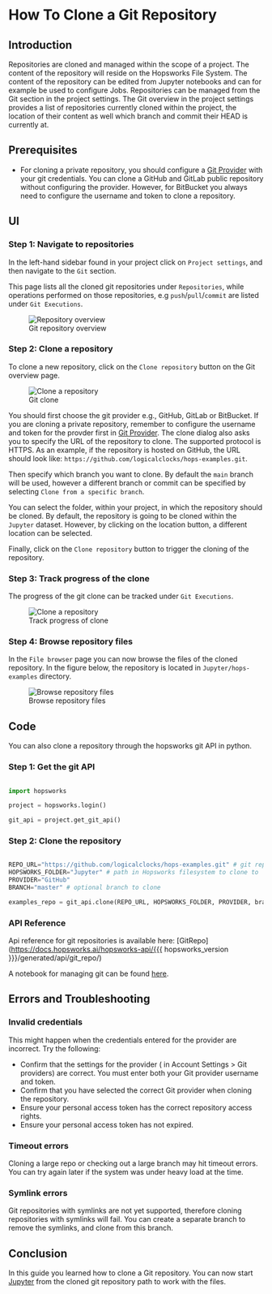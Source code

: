 # How To Clone a Git Repository

## Introduction

Repositories are cloned and managed within the scope of a project. The content of the repository will reside on the Hopsworks File System. The content of the repository can be edited from Jupyter notebooks and can for example be used to configure Jobs.
Repositories can be managed from the Git section in the project settings. The Git overview in the project settings provides a list of repositories currently cloned within the project, the location of their content as well which branch and commit their HEAD is currently at.

## Prerequisites

- For cloning a private repository, you should configure a [Git Provider](configure_git_provider.md) with your git credentials. You can clone a GitHub and GitLab public repository without configuring the provider. However, for BitBucket you always need to configure the username and token to clone a repository.

## UI

### Step 1: Navigate to repositories

In the left-hand sidebar found in your project click on `Project settings`, and then navigate to the `Git` section.

This page lists all the cloned git repositories under `Repositories`, while operations performed on those repositories, e.g `push`/`pull`/`commit` are listed under `Git Executions`.

<p align="center">
  <figure>
    <img src="../../../../assets/images/guides/git/repository_overview.png" alt="Repository overview">
    <figcaption>Git repository overview</figcaption>
  </figure>
</p>

### Step 2: Clone a repository

To clone a new repository, click on the `Clone repository` button on the Git overview page.

<p align="center">
  <figure>
    <img src="../../../../assets/images/guides/git/clone_repo_dialog.png" alt="Clone a repository">
    <figcaption>Git clone</figcaption>
  </figure>
</p>

You should first choose the git provider e.g., GitHub, GitLab or BitBucket. If you are cloning a private repository, remember to configure the username and token for the provder first in [Git Provider](configure_git_provider.md). The clone dialog also asks you to specify the URL of the repository to clone. The supported protocol is HTTPS. As an example, if the repository is hosted on GitHub, the URL should look like: `https://github.com/logicalclocks/hops-examples.git`.

Then specify which branch you want to clone. By default the `main` branch will be used, however a different branch or commit can be specified by selecting `Clone from a specific branch`.

You can select the folder, within your project, in which the repository should be cloned. By default, the repository is going to be cloned within the `Jupyter` dataset. However, by clicking on the location button, a different location can be selected.

Finally, click on the `Clone repository` button to trigger the cloning of the repository.

### Step 3: Track progress of the clone

The progress of the git clone can be tracked under `Git Executions`.

<p align="center">
  <figure>
    <img src="../../../../assets/images/guides/git/repo_cloning.png" alt="Clone a repository">
    <figcaption>Track progress of clone</figcaption>
  </figure>
</p>

### Step 4: Browse repository files

In the `File browser` page you can now browse the files of the cloned repository. In the figure below, the repository is located in `Jupyter/hops-examples` directory.

<p align="center">
  <figure>
    <img src="../../../../assets/images/guides/git/browse_repo_files.png" alt="Browse repository files">
    <figcaption>Browse repository files</figcaption>
  </figure>
</p>

## Code
You can also clone a repository through the hopsworks git API in python.
### Step 1: Get the git API

```python

import hopsworks

project = hopsworks.login()

git_api = project.get_git_api()

```

### Step 2: Clone the repository

```python

REPO_URL="https://github.com/logicalclocks/hops-examples.git" # git repository
HOPSWORKS_FOLDER="Jupyter" # path in Hopsworks filesystem to clone to
PROVIDER="GitHub"
BRANCH="master" # optional branch to clone

examples_repo = git_api.clone(REPO_URL, HOPSWORKS_FOLDER, PROVIDER, branch=BRANCH)

```
### API Reference
Api reference for git repositories is available here:
[GitRepo](https://docs.hopsworks.ai/hopsworks-api/{{{ hopsworks_version }}}/generated/api/git_repo/)

A notebook for managing git can be found [here](https://github.com/logicalclocks/hops-examples/blob/master/notebooks/services/git.ipynb).

## Errors and Troubleshooting
###     Invalid credentials
This might happen when the credentials entered for the provider are incorrect. Try the following:

- Confirm that the settings for the provider ( in Account Settings > Git providers) are correct. You must enter both your Git provider username and token.
- Confirm that you have selected the correct Git provider when cloning the repository.
- Ensure your personal access token has the correct repository access rights.
- Ensure your personal access token has not expired.

### Timeout errors
Cloning a large repo or checking out a large branch may hit timeout errors. You can try again later if the system was under heavy load at the time.

### Symlink errors
Git repositories with symlinks are not yet supported, therefore cloning repositories with symlinks will fail. You can create a separate branch to remove the symlinks, and clone from this branch.

## Conclusion

In this guide you learned how to clone a Git repository. You can now start [Jupyter](../jupyter/python_notebook.md) from the cloned git repository path to work with the files.